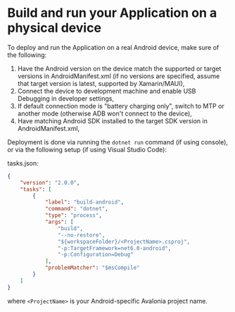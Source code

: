 # Build and run your Application on a physical device

To deploy and run the Application on a real Android device, make sure of the following:

1. Have the Android version on the device match the supported or target versions in AndroidManifest.xml (if no versions are specified, assume that target version is latest, supported by Xamarin/MAUI),
2. Connect the device to development machine and enable USB Debugging in developer settings,
3. If default connection mode is "battery charging only", switch to MTP or another mode (otherwise ADB won't connect to the device),
4. Have matching Android SDK installed to the target SDK version in AndroidManifest.xml,

Deployment is done via running the `dotnet run` command (if using console), or via the following setup (if using Visual Studio Code):

tasks.json:
```json
{
	"version": "2.0.0",
	"tasks": [
		{
			"label": "build-android",
			"command": "dotnet",
			"type": "process",
			"args": [
				"build",
				"--no-restore",
				"${workspaceFolder}/<ProjectName>.csproj",
				"-p:TargetFramework=net6.0-android",
				"-p:Configuration=Debug"
			],
			"problemMatcher": "$msCompile"
		}
	]
}
```
where `<ProjectName>` is your Android-specific Avalonia project name.
